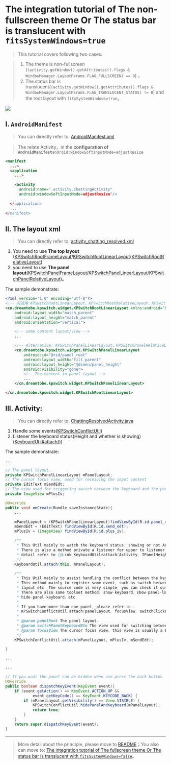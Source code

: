 # The integration tutorial of The non-fullscreen theme Or The status bar is translucent with `fitsSystemWindows=true`

> This tutorial covers following two cases:

> 1. The theme is non-fullscreen (`(activity.getWindow().getAttributes().flags & WindowManager.LayoutParams.FLAG_FULLSCREEN) == 0`) 。
> 2. The status bar is translucent(`(activity.getWindow().getAttributes().flags & WindowManager.LayoutParams.FLAG_TRANSLUCENT_STATUS) != 0`) and the root layout with  `fitsSystemWindows=true`。

![][non-fullscreen_resolved_gif]

## I. `AndroidManifest`

> You can directly refer to: [AndroidManifest.xml][AndroidManifest_xml_link]

> The relate Activity，in the **configuration of `AndroidManifest`**`android:windowSoftInputMode=adjustResize`

```xml
<manifest
  ...>
  <application
    ...>

    <activity
      android:name=".activity.ChattingActivity"
      android:windowSoftInputMode=adjustResize"/>
      ...
  </application>
  ...
</manifest>
```

## II. The layout xml

> You can directly refer to: [activity_chatting_resolved.xml][activity_chatting_resolved_xml_link]

1. You need to use **The top layout** ([KPSwitchRootFrameLayout][KPSwitchRootFrameLayout_link]/[KPSwitchRootLinearLayout][KPSwitchRootLinearLayout_link]/[KPSwitchRootRelativeLayout][KPSwitchRootRelativeLayout_link])
2. you need to use **The panel layout**([KPSwitchPanelFrameLayout][KPSwitchPanelFrameLayout_link]/[KPSwitchPanelLinearLayout][KPSwitchPanelLinearLayout_link]/[KPSwitchPanelRelativeLayout][KPSwitchPanelRelativeLayout_link])。

The sample demonstrate:

```xml
<?xml version="1.0" encoding="utf-8"?>
<!-- 可选用 KPSwitchRootLinearLayout、KPSwitchRootRelativeLayout、KPSwitchRootFrameLayout -->
<cn.dreamtobe.kpswitch.widget.KPSwitchRootLinearLayout xmlns:android="http://schemas.android.com/apk/res/android"
    android:layout_width="match_parent"
    android:layout_height="match_parent"
    android:orientation="vertical">

    <!-- some content layout/view -->
    ...

    <!-- Alternative: KPSwitchPanelLinearLayout、KPSwitchPanelRelativeLayout、KPSwitchPanelFrameLayout -->
    <cn.dreamtobe.kpswitch.widget.KPSwitchPanelLinearLayout
        android:id="@+id/panel_root"
        android:layout_width="fill_parent"
        android:layout_height="@dimen/panel_height"
        android:visibility="gone">
        <!-- The content in panel layout -->
        ...
    </cn.dreamtobe.kpswitch.widget.KPSwitchPanelLinearLayout>

</cn.dreamtobe.kpswitch.widget.KPSwitchRootLinearLayout>
```

## III. Activity:

> You can directly refer to: [ChattingResolvedActivity.java][ChattingResolvedActivity_link]

1. Handle some events([KPSwitchConflictUtil][KPSwitchConflictUtil_link])
2. Listener the keyboard status(Height and whether is showing)([KeyboardUtil#attach()][KeyboardUtil_attach_link])

The sample demonstrate:

```java
...

// The panel layout.
private KPSwitchPanelLinearLayout mPanelLayout;
// The cursor focus view, used for receiving the input content
private EditText mSendEdt;
// The view used for triggering switch between the keyboard and the panel layout.
private ImageView mPlusIv;

@Override
public void onCreate(Bundle saveInstanceState){
    ...

    mPanelLayout = (KPSwitchPanelLinearLayout)findViewById(R.id.panel_root);
    mSendEdt = (EditText) findViewById(R.id.send_edt);
    mPlusIv = (ImageView) findViewById(R.id.plus_iv);

    /**
     * This Util mainly to watch the keyboard status: showing or not And the keyboard height.
     * There is also a method private a listener for upper to listener the keyboard status, the
     * detail refer to {@Link KeyboardUtil#attach(Activity, IPanelHeightTarget, OnKeyboardShowingListener)}
     */
    KeyboardUtil.attach(this, mPanelLayout);

    /**
     * This Util mainly to assist handling the conflict between the keyboard and the panel layout.
     * This method mainly to register some event, such as switch between the keyboard and the panel
     * layout etc. The source code is very simple, you can check it out by yourself.
     * There are also some toolset method: show-keyboard、show-panel-layout、switch-panel-keyboard、
     * hide-panel-keyboard、etc.
     *
     * If you have more than one panel, please refer to :
     * KPSwitchConflictUtil.attach(panelLayout, focusView, switchClickListener, subPanelAndTriggers...)
     *
     * @param panelRoot The panel layout.
     * @param switchPanelKeyboardBtn The view used for switching between the keyboard and the panel layout.
     * @param focusView The cursor focus view, this view is usually a EditText which used to receive inputing content.
     */
    KPSwitchConflictUtil.attach(mPanelLayout, mPlusIv, mSendEdt);

}

...

...

// If you want the panel can be hidden when use press the back-button
@Override
public boolean dispatchKeyEvent(KeyEvent event){
    if (event.getAction() == KeyEvent.ACTION_UP &&
            event.getKeyCode() == KeyEvent.KEYCODE_BACK) {
        if (mPanelLayout.getVisibility() == View.VISIBLE) {
            KPSwitchConflictUtil.hidePanelAndKeyboard(mPanelLayout);
            return true;
        }
    }
    return super.dispatchKeyEvent(event);
}
```

---

> More detail about the principle, please move to [README](https://github.com/Jacksgong/JKeyboardPanelSwitch/blob/master/README.md)；You also can move to: [The integration tutorial of The fullscreen theme Or The status bar is translucent with `fitsSystemWindows=false`](https://github.com/Jacksgong/JKeyboardPanelSwitch/blob/master/FULLSCREEN_TUTORIAL.md)。

[non-fullscreen_resolved_gif]: https://raw.githubusercontent.com/Jacksgong/JKeybordPanelSwitch/master/art/non-fullscreen_resolved.gif
[AndroidManifest_xml_link]: https://github.com/Jacksgong/JKeyboardPanelSwitch/blob/master/app/src/main/AndroidManifest.xml
[activity_chatting_resolved_xml_link]: https://github.com/Jacksgong/JKeyboardPanelSwitch/blob/master/app/src/main/res/layout/activity_chatting_resolved.xml
[KPSwitchRootFrameLayout_link]: https://github.com/Jacksgong/JKeyboardPanelSwitch/blob/master/library/src/main/java/cn/dreamtobe/kpswitch/widget/KPSwitchRootFrameLayout.java
[KPSwitchPanelLinearLayout_link]: https://github.com/Jacksgong/JKeyboardPanelSwitch/blob/master/library/src/main/java/cn/dreamtobe/kpswitch/widget/KPSwitchPanelLinearLayout.java
[KPSwitchPanelRelativeLayout_link]: https://github.com/Jacksgong/JKeyboardPanelSwitch/blob/master/library/src/main/java/cn/dreamtobe/kpswitch/widget/KPSwitchPanelRelativeLayout.java
[KPSwitchPanelFrameLayout_link]: https://github.com/Jacksgong/JKeyboardPanelSwitch/blob/master/library/src/main/java/cn/dreamtobe/kpswitch/widget/KPSwitchPanelFrameLayout.java
[KPSwitchRootRelativeLayout_link]: https://github.com/Jacksgong/JKeyboardPanelSwitch/blob/master/library/src/main/java/cn/dreamtobe/kpswitch/widget/KPSwitchRootRelativeLayout.java
[KPSwitchRootLinearLayout_link]: https://github.com/Jacksgong/JKeyboardPanelSwitch/blob/master/library/src/main/java/cn/dreamtobe/kpswitch/widget/KPSwitchRootLinearLayout.java
[ChattingResolvedActivity_link]: https://github.com/Jacksgong/JKeyboardPanelSwitch/blob/master/app/src/main/java/cn/dreamtobe/kpswitch/demo/activity/ChattingResolvedActivity.java
[KPSwitchConflictUtil_link]: https://github.com/Jacksgong/JKeyboardPanelSwitch/blob/master/library/src/main/java/cn/dreamtobe/kpswitch/util/KPSwitchConflictUtil.java
[KeyboardUtil_attach_link]: https://github.com/Jacksgong/JKeyboardPanelSwitch/blob/master/library/src/main/java/cn/dreamtobe/kpswitch/util/KeyboardUtil.java#L134
